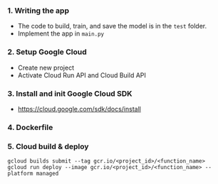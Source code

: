 ### 1. Writing the app

- The code to build, train, and save the model is in the `test` folder.
- Implement the app in `main.py`

### 2. Setup Google Cloud 

- Create new project
- Activate Cloud Run API and Cloud Build API

### 3. Install and init Google Cloud SDK

- https://cloud.google.com/sdk/docs/install

### 4. Dockerfile

### 5. Cloud build & deploy

```
gcloud builds submit --tag gcr.io/<project_id>/<function_name>
gcloud run deploy --image gcr.io/<project_id>/<function_name> --platform managed
```